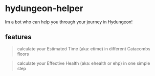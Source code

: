 # hydungeon-helper
Im a bot who can help you through your journey in Hydungeon!
## features
> calculate your Estimated Time (aka: etime) in different Catacombs floors

> calculate your Effective Health (aka: ehealth or ehp) in one simple step
